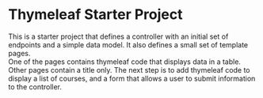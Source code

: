 # Thymeleaf Starter Project
This is a starter project that defines a controller with an initial set of endpoints and a simple data model.  It also defines a small set of template pages.  
One of the pages contains thymeleaf code that displays data in a table.   Other pages contain a title only.   The next step is to add thymeleaf code to display a list of courses, 
and a form that allows a user to submit information to the controller.   
